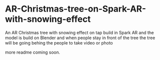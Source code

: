 # AR-Christmas-tree-on-Spark-AR-with-snowing-effect
An AR Christmas tree with snowing effect on tap build in Spark AR and the model is build on Blender and when people stay in front of the tree the tree will be going behing the people to take video or photo


more readme coming soon.
